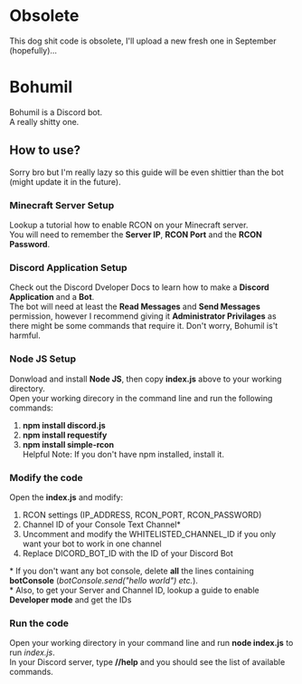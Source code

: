 # Obsolete
This dog shit code is obsolete, I'll upload a new fresh one in September (hopefully)...
# Bohumil
Bohumil is a Discord bot.  
A really shitty one.
## How to use?
Sorry bro but I'm really lazy so this guide will be even shittier than the bot (might update it in the future).
### Minecraft Server Setup
Lookup a tutorial how to enable RCON on your Minecraft server.  
You will need to remember the **Server IP**, **RCON Port** and the **RCON Password**.
### Discord Application Setup
Check out the Discord Dveloper Docs to learn how to make a **Discord Application** and a **Bot**.  
The bot will need at least the **Read Messages** and **Send Messages** permission, however I recommend giving it **Administrator Privilages** as there might be some commands that require it. Don't worry, Bohumil is't harmful.  

### Node JS Setup
Donwload and install **Node JS**, then copy **index.js** above to your working directory.  
Open your working direcory in the command line and run the following commands:
1. **npm install discord.js**
2. **npm install requestify**
3. **npm install simple-rcon**  
Helpful Note: If you don't have npm installed, install it.
### Modify the code
Open the **index.js** and modify:
1. RCON settings (IP_ADDRESS, RCON_PORT, RCON_PASSWORD)
2. Channel ID of your Console Text Channel\*
3. Uncomment and modify the WHITELISTED_CHANNEL_ID if you only want your bot to work in one channel
4. Replace DICORD_BOT_ID with the ID of your Discord Bot

\* If you don't want any bot console, delete **all** the lines containing **botConsole** (*botConsole.send("hello world") etc.*).  
\* Also, to get your Server and Channel ID, lookup a guide to enable **Developer mode** and get the IDs
### Run the code
Open your working directory in your command line and run **node index.js** to run *index.js*.  
In your Discord server, type **//help** and you should see the list of available commands.
